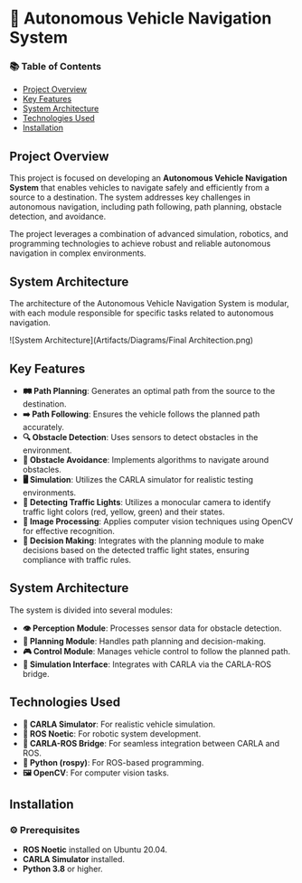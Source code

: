 # 🚗 Autonomous Vehicle Navigation System

### 📚 Table of Contents
- [Project Overview](#project-overview)
- [Key Features](#key-features)
- [System Architecture](#system-architecture)
- [Technologies Used](#technologies-used)
- [Installation](#installation)

## Project Overview
This project is focused on developing an **Autonomous Vehicle Navigation System** that enables vehicles to navigate safely and efficiently from a source to a destination. The system addresses key challenges in autonomous navigation, including path following, path planning, obstacle detection, and avoidance.

The project leverages a combination of advanced simulation, robotics, and programming technologies to achieve robust and reliable autonomous navigation in complex environments.

## System Architecture
The architecture of the Autonomous Vehicle Navigation System is modular, with each module responsible for specific tasks related to autonomous navigation.

![System Architecture](Artifacts/Diagrams/Final Architection.png)

## Key Features
- **🛤️ Path Planning**: Generates an optimal path from the source to the destination.
- **➡️ Path Following**: Ensures the vehicle follows the planned path accurately.
- **🔍 Obstacle Detection**: Uses sensors to detect obstacles in the environment.
- **🚧 Obstacle Avoidance**: Implements algorithms to navigate around obstacles.
- **🖥️ Simulation**: Utilizes the CARLA simulator for realistic testing environments.
- **🔴 Detecting Traffic Lights**: Utilizes a monocular camera to identify traffic light colors (red, yellow, green) and their states.
- **📸 Image Processing**: Applies computer vision techniques using OpenCV for effective recognition.
- **🚦 Decision Making**: Integrates with the planning module to make decisions based on the detected traffic light states, ensuring compliance with traffic rules.
## System Architecture
The system is divided into several modules:

- **👁️ Perception Module**: Processes sensor data for obstacle detection.
- **🧠 Planning Module**: Handles path planning and decision-making.
- **🎮 Control Module**: Manages vehicle control to follow the planned path.
- **🔗 Simulation Interface**: Integrates with CARLA via the CARLA-ROS bridge.

## Technologies Used
- **🚙 CARLA Simulator**: For realistic vehicle simulation.
- **🤖 ROS Noetic**: For robotic system development.
- **🔌 CARLA-ROS Bridge**: For seamless integration between CARLA and ROS.
- **🐍 Python (rospy)**: For ROS-based programming.
- **🖼️ OpenCV**: For computer vision tasks.


## Installation

### ⚙️ Prerequisites
- **ROS Noetic** installed on Ubuntu 20.04.
- **CARLA Simulator** installed.
- **Python 3.8** or higher.
